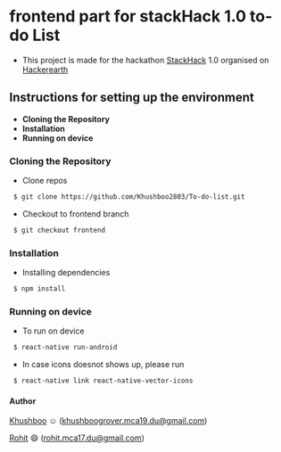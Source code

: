 # frontend part for stackHack 1.0 to-do List
- This project is made for the hackathon [StackHack](https://www.hackerearth.com/challenges/hackathon/stackhack-v1/) 1.0 organised on [Hackerearth](https://www.hackerearth.com/)

## Instructions for setting up the environment
* **Cloning the Repository**
* **Installation**
* **Running on device**

### Cloning the Repository

* Clone repos  
```sh
 $ git clone https://github.com/Khushboo2803/To-do-list.git
```

* Checkout to frontend branch   
```sh
 $ git checkout frontend
```

### Installation
* Installing dependencies  
```sh
 $ npm install
```

### Running on device
* To run on device  
```sh
 $ react-native run-android 
 ```

* In case icons doesnot shows up, please run 
```sh
 $ react-native link react-native-vector-icons
```

#### **Author** 
[Khushboo](https://github.com/khushboo2803) :relaxed: ([khushboogrover.mca19.du@gmail.com](mailto:khushboogrover.mca19.du@gmail.com))

[Rohit](https://github.com/rnayak1) :smile: ([rohit.mca17.du@gmail.com](mailto:rohit.mca17.du@gmail.com))        

